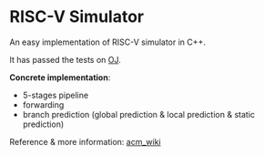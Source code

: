 # RISC-V Simulator
An easy implementation of RISC-V simulator in C++.

It has passed the tests on [OJ](http://oj.oscardhc.com/).

**Concrete implementation**:
+ 5-stages pipeline
+ forwarding
+ branch prediction (global prediction & local prediction & static prediction)

Reference & more information: [acm_wiki](https://acm.sjtu.edu.cn/wiki/PPCA_2020)